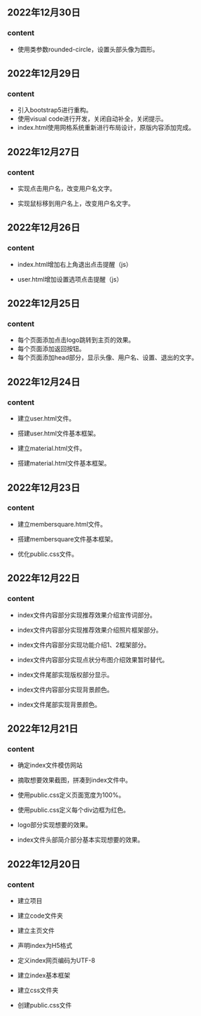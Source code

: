 ## 2022年12月30日

### content

- 使用类参数rounded-circle，设置头部头像为圆形。

## 2022年12月29日

### content

- 引入bootstrap5进行重构。
- 使用visual code进行开发，关闭自动补全，关闭提示。
- index.html使用网格系统重新进行布局设计，原版内容添加完成。

## 2022年12月27日

### content

- 实现点击用户名，改变用户名文字。

- 实现鼠标移到用户名上，改变用户名文字。

## 2022年12月26日

### content

- index.html增加右上角退出点击提醒（js）

- user.html增加设置选项点击提醒（js）

## 2022年12月25日

### content

- 每个页面添加点击logo跳转到主页的效果。
- 每个页面添加返回按钮。
- 每个页面添加head部分，显示头像、用户名、设置、退出的文字。

## 2022年12月24日

### content

- 建立user.html文件。

- 搭建user.html文件基本框架。

- 建立material.html文件。

- 搭建material.html文件基本框架。

## 2022年12月23日

### content

- 建立membersquare.html文件。

- 搭建membersquare文件基本框架。

- 优化public.css文件。

## 2022年12月22日

### content

- index文件内容部分实现推荐效果介绍宣传词部分。

- index文件内容部分实现推荐效果介绍照片框架部分。

- index文件内容部分实现功能介绍1、2框架部分。

- index文件内容部分实现点状分布图介绍效果暂时替代。

- index文件尾部实现版权部分显示。

- index文件内容部分实现背景颜色。

- index文件尾部实现背景颜色。

## 2022年12月21日

### content

- 确定index文件模仿网站

- 摘取想要效果截图，拼凑到index文件中。

- 使用public.css定义页面宽度为100%。

- 使用public.css定义每个div边框为红色。

- logo部分实现想要的效果。

- index文件头部简介部分基本实现想要的效果。

## 2022年12月20日

### content

- 建立项目

- 建立code文件夹

- 建立主页文件

- 声明index为H5格式

- 定义index网页编码为UTF-8

- 建立index基本框架

- 建立css文件夹

- 创建public.css文件
